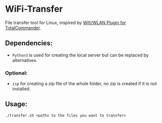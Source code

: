 # WiFi-Transfer
File transfer tool for Linux, inspired by [Wifi/WLAN Plugin for TotalCommander](https://play.google.com/store/apps/details?id=com.ghisler.tcplugins.wifitransfer).

## Dependencies: ##
* `Python3` is used for creating the local server but can be replaced by alternatives.
### Optional: ###
* `zip` for creating a zip file of the whole folder, no zip is created if it is not installed.

## Usage: ##
```terminal
./transfer.sh <paths to the files you want to transfer>
```
